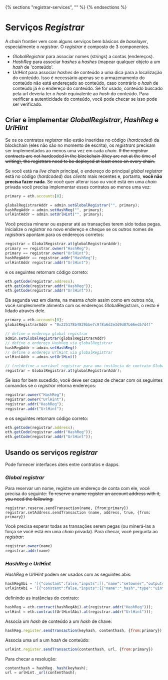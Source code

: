 {% sections "registrar-services", "" %}
{% endsections %}

<!-- "git+https://github.com/ethereum/go-ethereum.wiki.git/Contracts-and-Transactions.md" -->

# Serviços *Registrar* 

A *chain* frontier vem com alguns serviços bem básicos de *baselayer*, especialmente o *registrar*. O *registrar* é composto de 3 componentes.  

* *GlobalRegistrar* para associar nomes (*strings*) a contas (endereços). 
* *HashReg* para associar *hashes* a *hashes* (mapear qualquer objeto a um *hash* de 'conteúdo'.
* *UrlHint* para associar *hashes* de conteúdo a uma dica para a localização do conteúdo. Isso é necessário apenas se o armazenamento do conteúdo não está endereçado ao conteúdo, caso contrário o *hash* de conteúdo já é o endereço do conteúdo. Se for usado, conteúdo buscado pela url deveria ter o *hash* equivalente ao *hash* do conteúdo. Para verificar a autenticidade do conteúdo, você pode checar se isso pode ser verificado.

## Criar e implementar *GlobalRegistrar*, *HashReg* e *UrlHint*


Se os os contratos *registrar* não estão inseridas no código (*hardcoded*) da blockchain (eles não são no momento de escrita), os *registrars* precisam ser implementados ao menos uma vez em cada *chain*.
~~If the registrar contracts are not hardcoded in the blockchain (they are not at the time of writing), the registrars need to be deployed at least once on every chain.~~

Se você está na *live chain* principal, o endereço do principal *global registrar* está no código (*hardcoded*) dos *clients* mais recentes e, portanto, **você não precisa fazer nada**. Se você quer alterar isso ou você está em uma *chain* privada você precisa implementar esses contratos ao menos uma vez:

```js
primary = eth.accounts[0];

globalRegistrarAddr = admin.setGlobalRegistrar("", primary);
hashRegAddr = admin.setHashReg("", primary);
urlHintAddr = admin.setUrlHint("", primary);
```

Você precisa minerar ou esperar até as transações terem sido todas pegas.
Inicialize o *registrar* no novo endereço e cheque se os outros nomes de *registrars* apontam para os endereços corretos:

```js 
registrar = GlobalRegistrar.at(globalRegistrarAddr);
primary == registrar.owner("HashReg");
primary == registrar.owner("UrlHint");
hashRegAddr == registrar.addr("HashReg");
urlHintAddr registrar.addr("UrlHint");
```

e os seguintes retornam código correto:

```js
eth.getCode(registrar.address);
eth.getCode(registrar.addr("HashReg"));
eth.getCode(registrar.addr("UrlHint"));
```

Da segunda vez em diante, na mesma *chain* assim como em outros nós, você simplesmente alimenta com os endereços GlobalRegistrars, o resto é lidado através dele.

```js
primary = eth.accounts[0];
globalRegistrarAddr = "0x225178b4829bbe7c9f8a6d2e3d9d87b66ed57d4f"

// define o endereço global registrar
admin.setGlobalRegistrar(globalRegistrarAddr)
// define o endereço HashReg via globalRegistrar
hashRegAddr = admin.setHashReg()
// define o endereço UrlHint via globalRegistrar
urlHintAddr = admin.setUrlHint()

// (re)define a variável registrar para uma instância de contrato GlobalRegistrar 
registrar = GlobalRegistrar.at(globalRegistrarAddr);
```

Se isso for bem sucedido, você deve ser capaz de checar com os seguintes comandos se o *registrar* retorna endereços:

```js 
registrar.owner("HashReg");
registrar.owner("UrlHint");
registrar.addr("HashReg");
registrar.addr("UrlHint");
```

e os seguintes retornam código correto:

```js
eth.getCode(registrar.address);
eth.getCode(registrar.addr("HashReg"));
eth.getCode(registrar.addr("UrlHint"));
```

## Usando os serviços *registrar*

Pode fornecer interfaces úteis entre contratos e dapps. 

### *Global registrar*

Para reservar um nome, registre um endereço de conta com ele, você precisa do seguinte: ~~To reserve a name register an account address with it, you need the following:~~

```
registrar.reserve.sendTransaction(name, {from:primary})
registrar.setAddress.sendTransaction (name, address, true, {from: primary})
```

Você precisa esperar todas as transações serem pegas (ou minerá-las a força se você está em uma *chain* privada). Para checar, você pergunta ao *registrar*:

```js
registrar.owner(name)
registrar.addr(name)
```

### *HashReg* e *UrlHint* 

*HashReg* e *UrlHint* podem ser usados com as seguintes abis:

```js
hashRegAbi = '[{"constant":false,"inputs":[],"name":"setowner","outputs":[],"type":"function"},{"constant":false,"inputs":[{"name":"_key","type":"uint256"},{"name":"_content","type":"uint256"}],"name":"register","outputs":[],"type":"function"}]'
urlHintAbi = '[{"constant":false,"inputs":[{"name":"_hash","type":"uint256"},{"name":"idx","type":"uint8"},{"name":"_url","type":"uint256"}],"name":"register","outputs":[],"type":"function"}]'
```

definindo as instâncias do contrato: 

```js
hashReg = eth.contract(hashRegAbi).at(registrar.addr("HashReg")));
urlHint = eth.contract(UrlHintAbi).at(registrar.addr("UrlHint")));
```

Associa um *hash* de conteúdo a um *hash* de chave:

```js
hashReg.register.sendTransaction(keyhash, contenthash, {from:primary})
```

Associa uma url a um *hash* de conteúdo:

```js
urlHint.register.sendTransaction(contenthash, url, {from:primary})
```

Para checar a resolução: 

```js 
contenthash = hashReg._hash(keyhash);
url = urlHint._url(contenthash);